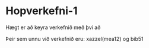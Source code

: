 # Hopverkefni-1

Hægt er að keyra verkefnið með því að 

Þeir sem unnu við verkefnið eru: xazzel(mea12) og bib51
